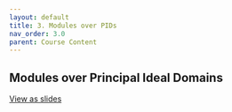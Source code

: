 ```yaml
---
layout: default
title: 3. Modules over PIDs
nav_order: 3.0
parent: Course Content
---
```


## Modules over Principal Ideal Domains



<div>
<a href="slides/03-PIDmodules.html"> View as slides </a>
</div>